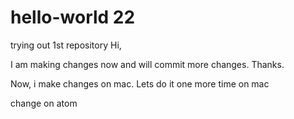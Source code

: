 # hello-world 22
trying out 1st repository
Hi,

I am making changes now and will commit more changes.
Thanks.

Now, i make changes on mac.
Lets do it one more time on mac

change on atom
